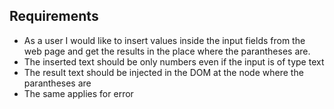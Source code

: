 ## Requirements

* As a user I would like to insert values inside the input fields from the web page and get the results in the place where the parantheses are.
* The inserted text should be only numbers even if the input is of type text
* The result text should be injected in the DOM at the node where the parantheses are
* The same applies for error
